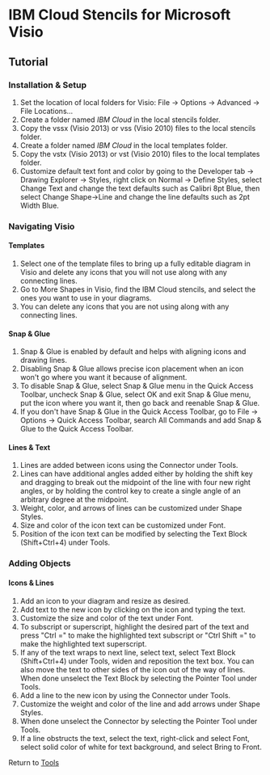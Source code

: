 # IBM Cloud Stencils for Microsoft Visio

## Tutorial

### Installation & Setup

1. Set the location of local folders for Visio:  File -> Options -> Advanced -> File Locations...
2. Create a folder named *IBM Cloud* in the local stencils folder.  
3. Copy the vssx (Visio 2013) or vss (Visio 2010) files to the local stencils folder.  
4. Create a folder named *IBM Cloud* in the local templates folder. 
5. Copy the vstx (Visio 2013) or vst (Visio 2010) files to the local templates folder.
6. Customize default text font and color by going to the Developer tab -> Drawing Explorer -> Styles, right click on Normal -> Define Styles, select Change Text and change the text defaults such as Calibri 8pt Blue, then select Change Shape->Line and change the line defaults such as 2pt Width Blue. 

### Navigating Visio

#### Templates
1. Select one of the template files to bring up a fully editable diagram in Visio and delete any icons that you will not use along with any connecting lines.
2. Go to More Shapes in Visio, find the IBM Cloud stencils, and select the ones you want to use in your diagrams.
3. You can delete any icons that you are not using along with any connecting lines.

#### Snap & Glue
1. Snap & Glue is enabled by default and helps with aligning icons and drawing lines.
2. Disabling Snap & Glue allows precise icon placement when an icon won't go where you want it because of alignment.
3. To disable Snap & Glue, select Snap & Glue menu in the Quick Access Toolbar, uncheck Snap & Glue, select OK and exit Snap & Glue menu, put the icon where you want it, then go back and reenable Snap & Glue.
4. If you don't have Snap & Glue in the Quick Access Toolbar, go to File -> Options -> Quick Access Toolbar, search All Commands and add Snap & Glue to the Quick Access Toolbar.

#### Lines & Text
1. Lines are added between icons using the Connector under Tools.
2. Lines can have additional angles added either by holding the shift key and dragging to break out the midpoint of the line with four new right angles, or by holding the control key to create a single angle of an arbitrary degree at the midpoint.
3. Weight, color, and arrows of lines can be customized under Shape Styles.  
4. Size and color of the icon text can be customized under Font.
5. Position of the icon text can be modified by selecting the Text Block (Shift+Ctrl+4) under Tools.

### Adding Objects

#### Icons & Lines
1. Add an icon to your diagram and resize as desired.  
2. Add text to the new icon by clicking on the icon and typing the text.
3. Customize the size and color of the text under Font.  
4. To subscript or superscript, highlight the desired part of the text and press "Ctrl =" to make the highlighted text subscript or "Ctrl Shift =" to make the highlighted text superscript. 
5. If any of the text wraps to next line, select text, select Text Block (Shift+Ctrl+4) under Tools, widen and reposition the text box.  You can also move the text to other sides of the icon out of the way of lines.  When done unselect the Text Block by selecting the Pointer Tool under Tools. 
6. Add a line to the new icon by using the Connector under Tools. 
7. Customize the weight and color of the line and add arrows under Shape Styles.
8. When done unselect the Connector by selecting the Pointer Tool under Tools.
9. If a line obstructs the text, select the text, right-click and select Font, select solid color of white for text background, and select Bring to Front. 

Return to [Tools](/README.md)
